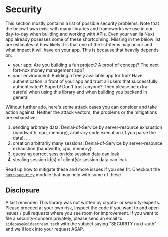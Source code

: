 # Security

This section mostly contains a list of possible security problems. Note that the below flaws exist with many libraries and frameworks we use in our day-to-day when building and working with APIs. Even your vanilla Nuxt app already posesses some of these shortcoming. Missing in the below list are estimates of how likely it is that one of the list-items may occur and what impact it will have on your app. This is because that heavily depends on:

-   your app: Are you building a fun project? A proof of concept? The next fort-nox money management app?
-   your environment: Building a freely available app for fun? Have authentication in front of your app and trust all users that successfully authenticated? Superb! Don't trust anyone? Then please be extra-careful when using this library and when building you backend in general

Without further ado, here's some attack cases you can consider and take action against. Neither the attack vectors, the problems or the mitigations are exhaustive:

1. sending arbitrary data: Denial-of-Service by server-resource exhaustion (bandwidth, cpu, memory), arbitrary code execution (if you parse the data), ...
2. creation arbitrarily many sessions: Denial-of-Service by server-resource exhaustion (bandwidth, cpu, memory)
3. guessing correct session ids: session data can leak
4. stealing session id(s) of client(s): session data can leak

Read up how to mitigate these and more issues if you see fit. Checkout the [`nuxt-security`](https://github.com/Baroshem/nuxt-security) module that may help with some of these.

## Disclosure

A last reminder: This library was not written by crypto- or security-experts. Please proceed at your own risk, inspect the code if you want to and open issues / pull requests where you see room for improvement. If you want to file a security-concern privately, please send an email to `sidebase@sidestream.tech` with the subject saying "SECURITY nuxt-auth" and we'll look into your request ASAP.
